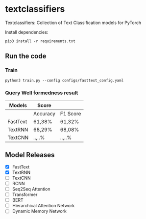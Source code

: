 # textclassifiers
Textclassifiers: Collection of Text Classification models for PyTorch

Install dependencies:

`pip3 install -r requirements.txt`

## Run the code
### Train
`python3 train.py --config configs/fasttext_config.yaml`

### Query Well formedness result
| Models              |       Score             ||
|---------------------|------------|------------|
|                     | Accuracy   | F1 Score   | 
| FastText            |  61,38%    |  61,32%    | 
| TextRNN             |  68,29%    |  68,08%    |
| TextCNN             |  ..,..%    |  ..,..%    |

## Model Releases
- [x] FastText
- [x] TextRNN
- [ ] TextCNN
- [ ] RCNN
- [ ] Seq2Seq Attention
- [ ] Transformer
- [ ] BERT
- [ ] Hierarchical Attention Network
- [ ] Dynamic Memory Network